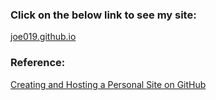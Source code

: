 ### Click on the below link to see my site:
[joe019.github.io](https://joe019.github.io/)

### Reference:
[Creating and Hosting a Personal Site on GitHub](http://jmcglone.com/guides/github-pages/)
